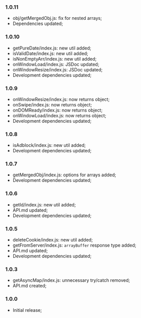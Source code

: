 ### 1.0.11
- obj/getMergedObj.js: fix for nested arrays;
- Dependencies updated;

### 1.0.10
- getPureDate/index.js: new util added;
- isValidDate/index.js: new util added;
- isNonEmptyArr/index.js: new util added;
- onWindowLoad/index.js: JSDoc updated;
- onWindowResize/index.js: JSDoc updated;
- Development dependencies updated;

### 1.0.9
- onWindowResize/index.js: now returns object;
- onSwipe/index.js: now returns object;
- onDOMReady/index.js: now returns object;
- onWindowLoad/index.js: now returns object;
- Development dependencies updated;

### 1.0.8
- isAdblock/index.js: new util added;
- Development dependencies updated;

### 1.0.7
- getMergedObj/index.js: options for arrays added;
- Development dependencies updated;

### 1.0.6
- getId/index.js: new util added;
- API.md updated;
- Development dependencies updated;

### 1.0.5
- deleteCookie/index.js: new util added;
- getFromServer/index.js: `arrayBuffer` response type added;
- API.md updated;
- Development dependencies updated;

### 1.0.3
- getAsyncMap/index.js: unnecessary try/catch removed;
- API.md created;

### 1.0.0
- Initial release;
